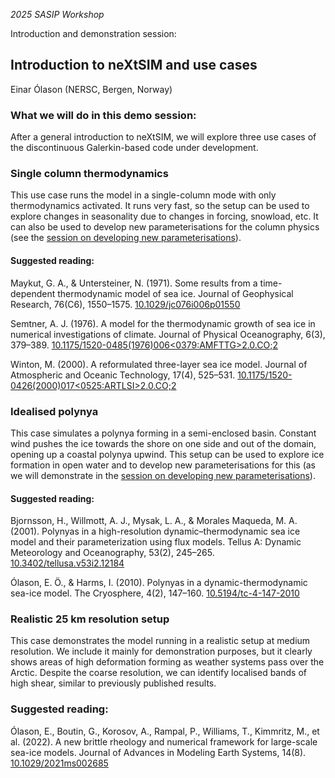 _2025 SASIP Workshop_

Introduction and demonstration session:

## Introduction to neXtSIM and use cases
Einar Ólason (NERSC, Bergen, Norway)

### What we will do in this demo session:
After a general introduction to neXtSIM, we will explore three use cases of the discontinuous Galerkin-based code under development.

### Single column thermodynamics
This use case runs the model in a single-column mode with only thermodynamics activated. It runs very fast, so the setup can be used to explore changes in seasonality due to changes in forcing, snowload, etc. It can also be used to develop new parameterisations for the column physics (see the [session on developing new parameterisations](../nextsim-param/README.md)).

#### Suggested reading:

Maykut, G. A., & Untersteiner, N. (1971). Some results from a time-dependent thermodynamic model of sea ice. Journal of Geophysical Research, 76(C6), 1550–1575. [10.1029/jc076i006p01550](https://doi.org/10.1029/jc076i006p01550)

Semtner, A. J. (1976). A model for the thermodynamic growth of sea ice in numerical investigations of climate. Journal of Physical Oceanography, 6(3), 379–389. [10.1175/1520-0485(1976)006<0379:AMFTTG>2.0.CO;2](https://doi.org/10.1175/1520-0485(1976)006<0379:AMFTTG>2.0.CO;2)

Winton, M. (2000). A reformulated three-layer sea ice model. Journal of Atmospheric and Oceanic Technology, 17(4), 525–531. [10.1175/1520-0426(2000)017<0525:ARTLSI>2.0.CO;2](https://doi.org/10.1175/1520-0426(2000)017<0525:ARTLSI>2.0.CO;2)


### Idealised polynya
This case simulates a polynya forming in a semi-enclosed basin. Constant wind pushes the ice towards the shore on one side and out of the domain, opening up a coastal polynya upwind. This setup can be used to explore ice formation in open water and to develop new parameterisations for this (as we will demonstrate in the [session on developing new parameterisations](../nextsim-param/README.md)).

#### Suggested reading:

Bjornsson, H., Willmott, A. J., Mysak, L. A., & Morales Maqueda, M. A. (2001). Polynyas in a high-resolution dynamic–thermodynamic sea ice model and their parameterization using flux models. Tellus A: Dynamic Meteorology and Oceanography, 53(2), 245–265. [10.3402/tellusa.v53i2.12184](https://doi.org/10.3402/tellusa.v53i2.12184)

Ólason, E. Ö., & Harms, I. (2010). Polynyas in a dynamic-thermodynamic sea-ice model. The Cryosphere, 4(2), 147–160. [10.5194/tc-4-147-2010](https://doi.org/10.5194/tc-4-147-2010)

### Realistic 25 km resolution setup
This case demonstrates the model running in a realistic setup at medium resolution. We include it mainly for demonstration purposes, but it clearly shows areas of high deformation forming as weather systems pass over the Arctic. Despite the coarse resolution, we can identify localised bands of high shear, similar to previously published results.

### Suggested reading:

Ólason, E., Boutin, G., Korosov, A., Rampal, P., Williams, T., Kimmritz, M., et al. (2022). A new brittle rheology and numerical framework for large-scale sea-ice models. Journal of Advances in Modeling Earth Systems, 14(8). [10.1029/2021ms002685](https://doi.org/10.1029/2021ms002685)



